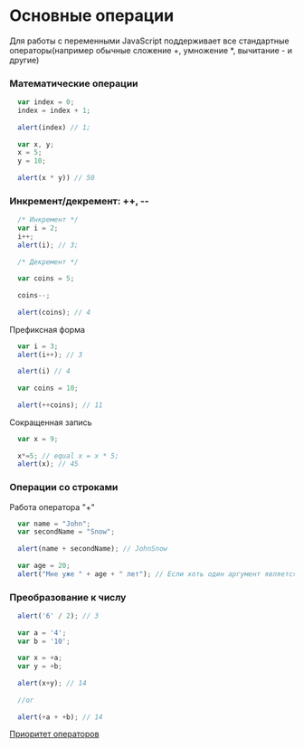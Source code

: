 # Основные операции
Для работы с переменными JavaScript поддерживает все стандартные операторы(например обычные сложение +, умножение *, вычитание - и другие)
### Математические операции

```javascript
  var index = 0;
  index = index + 1;
  
  alert(index) // 1;
  
  var x, y;
  x = 5;
  y = 10;
  
  alert(x * y)) // 50
```
### Инкремент/декремент: ++, --

```javascript
  /* Инкремент */
  var i = 2;
  i++;
  alert(i); // 3;
  
  /* Декремент */
  
  var coins = 5;
  
  coins--;
  
  alert(coins); // 4
```
Префиксная форма
```javascript
  var i = 3;
  alert(i++); // 3
  
  alert(i) // 4
  
  var coins = 10;
  
  alert(++coins); // 11
```
Сокращенная запись
```javascript
  var x = 9;
  
  x*=5; // equal x = x * 5;
  alert(x); // 45
```
### Операции со строками 
Работа оператора "+"
```javascript
  var name = "John";
  var secondName = "Snow";
  
  alert(name + secondName); // JohnSnow
  
  var age = 20;
  alert("Мне уже " + age + " лет"); // Если хоть один аргумент является строкой - остальные преобразуются в String
```
### Преобразование к числу
```javascript
  alert('6' / 2); // 3
  
  var a = '4';
  var b = '10';
  
  var x = +a;
  var y = +b;
  
  alert(x+y); // 14
  
  //or
  
  alert(+a + +b); // 14
```

[Приоритет операторов](https://developer.mozilla.org/ru/docs/Web/JavaScript/Reference/Operators/Operator_Precedence)

